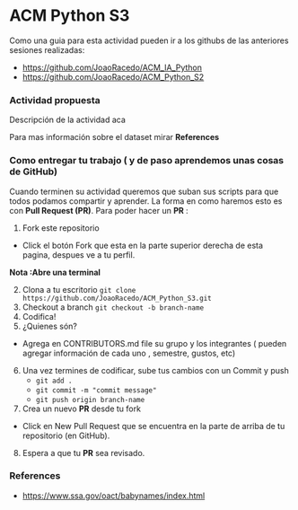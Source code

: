 # ACM Python S3

Como una guia para esta actividad pueden ir a los githubs de las anteriores sesiones realizadas:

* https://github.com/JoaoRacedo/ACM_IA_Python
* https://github.com/JoaoRacedo/ACM_Python_S2


### Actividad propuesta

Descripción de la actividad aca

Para mas información sobre el dataset mirar **References**

### Como entregar tu trabajo ( y de paso aprendemos unas cosas de GitHub)

Cuando terminen su actividad queremos que suban sus scripts para que todos podamos compartir y aprender.
La forma en como haremos esto es con **Pull Request (PR)**.
Para poder hacer un **PR** :

1. Fork este repositorio
  - Click el botón Fork que esta en la parte superior derecha de esta pagina, despues ve a tu perfil.
  
**Nota :Abre una terminal**

2. Clona a tu escritorio `git clone https://github.com/JoaoRacedo/ACM_Python_S3.git`
3. Checkout a branch `git checkout -b branch-name`
4. Codifica!
5. ¿Quienes són?
  - Agrega en CONTRIBUTORS.md file su grupo y los integrantes ( pueden agregar información de cada uno , semestre, gustos, etc)
6. Una vez termines de codificar, sube tus cambios con un Commit y push 
   - `git add .`
   - `git commit -m "commit message"`
   - `git push origin branch-name`
7. Crea un nuevo **PR** desde tu fork
  - Click en New Pull Request que se encuentra en la parte de arriba de tu repositorio (en GitHub).
8. Espera a que tu **PR** sea revisado.

### References

* https://www.ssa.gov/oact/babynames/index.html
